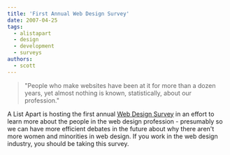 ```yaml
---
title: 'First Annual Web Design Survey'
date: 2007-04-25
tags:
  - alistapart
  - design
  - development
  - surveys
authors:
  - scott
---
```


> "People who make websites have been at it for more than a dozen years, yet almost nothing is known, statistically, about our profession."

A List Apart is hosting the first annual [Web Design Survey](http://alistapart.com/articles/webdesignsurvey) in an effort to learn more about the people in the web design profession - presumably so we can have more efficient debates in the future about why there aren't more women and minorities in web design. If you work in the web design industry, you should be taking this survey.
